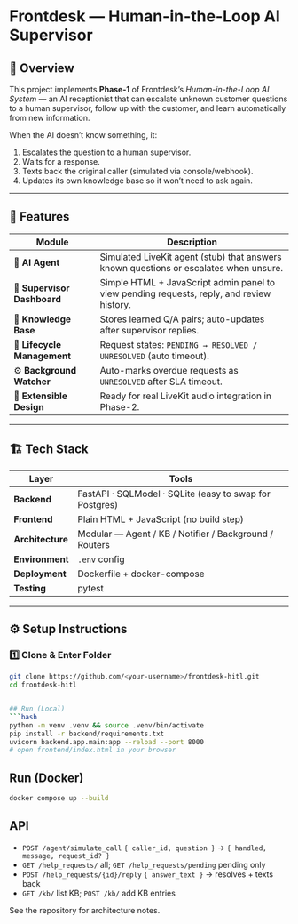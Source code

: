 # Frontdesk — Human-in-the-Loop AI Supervisor

## 🧠 Overview

This project implements **Phase-1** of Frontdesk’s *Human-in-the-Loop AI System* — an AI receptionist that can escalate unknown customer questions to a human supervisor, follow up with the customer, and learn automatically from new information.

When the AI doesn’t know something, it:
1. Escalates the question to a human supervisor.
2. Waits for a response.
3. Texts back the original caller (simulated via console/webhook).
4. Updates its own knowledge base so it won’t need to ask again.

---

## 🚀 Features

| Module | Description |
|---------|-------------|
| 🤖 **AI Agent** | Simulated LiveKit agent (stub) that answers known questions or escalates when unsure. |
| 🧍 **Supervisor Dashboard** | Simple HTML + JavaScript admin panel to view pending requests, reply, and review history. |
| 💾 **Knowledge Base** | Stores learned Q/A pairs; auto-updates after supervisor replies. |
| 🔁 **Lifecycle Management** | Request states: `PENDING → RESOLVED / UNRESOLVED` (auto timeout). |
| ⚙️ **Background Watcher** | Auto-marks overdue requests as `UNRESOLVED` after SLA timeout. |
| 🧩 **Extensible Design** | Ready for real LiveKit audio integration in Phase-2. |

---

## 🏗️ Tech Stack

| Layer | Tools |
|--------|-------|
| **Backend** | FastAPI · SQLModel · SQLite (easy to swap for Postgres) |
| **Frontend** | Plain HTML + JavaScript (no build step) |
| **Architecture** | Modular — Agent / KB / Notifier / Background / Routers |
| **Environment** | `.env` config |
| **Deployment** | Dockerfile + docker-compose |
| **Testing** | pytest |

---

## ⚙️ Setup Instructions

### 1️⃣ Clone & Enter Folder
```bash
git clone https://github.com/<your-username>/frontdesk-hitl.git
cd frontdesk-hitl


## Run (Local)
```bash
python -m venv .venv && source .venv/bin/activate
pip install -r backend/requirements.txt
uvicorn backend.app.main:app --reload --port 8000
# open frontend/index.html in your browser
```

## Run (Docker)
```bash
docker compose up --build
```

## API
- `POST /agent/simulate_call` `{ caller_id, question }` → `{ handled, message, request_id? }`
- `GET /help_requests/` all; `GET /help_requests/pending` pending only
- `POST /help_requests/{id}/reply` `{ answer_text }` → resolves + texts back
- `GET /kb/` list KB; `POST /kb/` add KB entries

See the repository for architecture notes.
